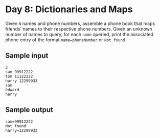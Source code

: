 # Day 8: Dictionaries and Maps

Given `N` names and phone numbers, assemble a phone book that maps friends'
names to their respective phone numbers. Given an unknown number of names to
query, for each `name` queried, print the associated phone entry of the format
`name=phoneNumber` or `Not found`

## Sample input

    3
    sam 99912222
    tom 11122222
    harry 12299933
    sam
    edward
    harry

## Sample output

    sam=99912222
    Not found
    harry=12299933

